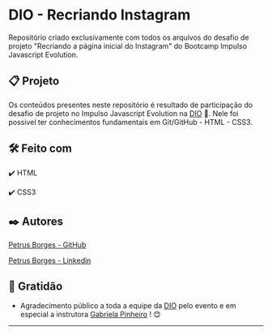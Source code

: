 # DIO - Recriando Instagram

Repositório criado exclusivamente com todos os arquivos do desafio de projeto "Recriando a página inicial do Instagram" do Bootcamp Impulso Javascript Evolution.

## 📋 Projeto

Os conteúdos presentes neste repositório é resultado de participação do desafio de projeto no Impulso Javascript Evolution na [DIO](https://www.dio.me) 🚀.
Nele foi possivel ter conhecimentos fundamentais em Git/GitHub - HTML - CSS3.

## 🛠️ Feito com

✔️ HTML

✔️ CSS3

## ✒️ Autores

[Petrus Borges - GitHub](https://github.com/PetrusBorges)

[Petrus Borges - Linkedin](https://www.linkedin.com/in/petrusborgesmachado/)

## 🎁 Gratidão

- Agradecimento público a toda a equipe da [DIO](https://www.dio.me) pelo evento e em especial a instrutora [Gabriela Pinheiro](https://github.com/SpruceGabriela) ! 😊

---
